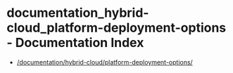 # documentation_hybrid-cloud_platform-deployment-options - Documentation Index

- [/documentation/hybrid-cloud/platform-deployment-options/](./_documentation_hybrid-cloud_platform-deployment-options_.md)
